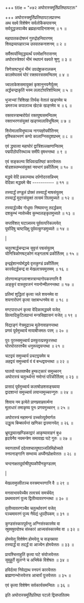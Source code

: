 +++
title = "०७२ अघोरास्त्रमूर्तिप्रतिष्ठापटलः"

+++
अघोरास्त्रमूर्तिप्रतिष्ठापटलप्रारम्भः    
अथ वक्ष्ये विशेषेण सर्वलोकैकपावनम्  
सर्वयुद्धजयञ्चैव ब्रह्महत्यादिनाशनम् ॥ १ ॥


महापातकदोषघ्नं गुरुद्रोहनिवारणम्  
शिवद्रव्यापहारञ्च उपपातकनाशनम् ॥ २ ॥


सर्वैश्वर्याभिवृद्ध्यर्त्थं परमोक्षनिरासनम्  
अघोरास्त्रेश्वरं भीमं स्थापनं वक्ष्यते श्रुणु ॥ ३ ॥


त्रिणेत्राष्टभुजं भीमं उग्रदंष्ट्राकरालकम्  
कालमेघसमं घोरं रक्तवस्त्रसमन्वितम् ॥ ४ ॥


ज्वालाकेशसमायुक्तं कृशानुनयनैर्युतम्  
अर्द्धचन्द्राकृतिं भस्म ललाटोपरिशोभितम् ॥ ५ ॥


भुजाभ्यां त्रिशिखा तिर्यक् वेतालं खड्गमेव च  
डमरुञ्च कपालञ्च खेटकं खड्गमेव च ॥ ६ ॥


रक्तवस्त्राम्बरोपेतं रक्तपुष्पसमन्वितम्  
रक्ताभरणसंयुक्तं खड्गमालाविभूषितम् ॥ ७ ॥


शिरोमालाविभूष्यञ्च नागयज्ञोपवीतिनम्  
वृश्चिकाभरणं कण्ठे कालाग्निसदृशप्रभम् ॥ ८ ॥


एवं द्ध्यात्वा महाघोरं द्वात्रिंशल्लक्षणान्वितम्  
पद्मपीठोपरिस्थञ्च समीपे वृषभन्तथा ॥ ९ ॥


एवं सङ्कल्प्य विधिवत्प्रतिष्ठां कारयेत्ततः  
षोडशस्तम्भसंयुक्तं नवभागं प्रकीर्तितम् ॥ १० ॥


मद्ध्ये वेदिं प्रकल्प्याथ दर्पणोदरसन्निभम्  
वेदिका मद्ध्यमे चैव ----------- ॥ ११ ॥


तस्यार्द्धं तण्डुलं प्रोक्तं तस्यार्द्धं माषसंयुतम्  
तस्यार्द्धं मुद्गसंयुक्तं तत्समं तिलमुच्यते ॥ १२ ॥


तस्यार्द्धञ्चैव गोधूमाः निष्पावन्तु तदर्द्धकम्  
दशकुम्भं न्यसेच्चैव कुम्भालङ्कृतमुच्यते ॥ १३ ॥


सप्तविंशत् घटान्न्यस्य पूर्ववत्परिकल्पयेत्  
पूर्वादिषु चाष्टदिक्षु पूर्ववत्कुण्डमुच्यते ॥ १४ ॥



|  

चतुरश्रार्द्धचन्द्रञ्च सुवृत्तं पद्मसंयुतम्  
योनित्रिकोणषट्कोणं मङ्गलाश्रं प्रकीर्तितम् ॥ १५ ॥


इन्द्रईशानयोर्मद्ध्ये वृत्तकुण्डं प्रकीर्तितम्  
कारयेदर्द्धचन्द्रं वा मेखलात्रयमुत्तमम् ॥ १६ ॥


तोरणान्मङ्गलान्शस्त्रान्यागोपकरणानि वै  
अङ्कुरं वास्तुयजनं नयनोन्मीलनन्तथा ॥ १७ ॥


प्रतिमां शुद्धितां कृत्वा जले शयनमेव वा  
शयनारोपणं कृत्वा रक्षाबन्धनमेव वा ॥ १८ ॥


मण्टपाराधनं कृत्वा वेदिकामद्ध्यमे यजेत्  
क्षित्यादिकुटिलप्रान्तं मन्त्रसिह्मासनं यजेत् ॥ १९ ॥


विद्याङ्गं नेत्रमुद्राञ्च मूलेनावाहनन्तथा  
प्रणवं पूर्वमुच्चार्य मायाबीजमतः परम् ॥ २० ॥


पुरः पुरस्समुच्चार्य प्रस्फुरत्प्रस्फुरत्तथा  
घोरघोरतरश्चैव धनुरूपद्वयन्तथा ॥ २१ ॥


चटद्वयं समुच्चार्य प्रचटद्वयमेव च  
अहद्वयं समुच्चार्य वं वं बन्धद्वयन्तथा ॥ २२ ॥


घातयो घातयश्चैव हुम्फट्कारं समुच्चरन्  
अघोरास्त्रं चतुर्त्थ्यन्तं नमोन्तं परिकीर्तितम् ॥ २३ ॥


प्रासादं पूर्वमुच्चार्य कलाषोडशसङ्ख्यया  
द्वादशान्तं समुच्चार्य लयान्तमुच्चरन्गुरुः ॥ २४ ॥


शिवाय नम इत्येते प्राणप्रवाहवर्त्मना  
मूलाधारं तमाकृष्य पुनः प्रणवमुच्चरन् ॥ २५ ॥


अघोरास्त्रं महामन्त्रं उच्चरेत्पूर्वमार्गतः  
उद्धृत्य बिम्बपर्यन्तं खणिका द्वारमानयेत् ॥ २६ ॥


भ्रूमद्ध्यात्खण्डिकाद्वारं आकृष्यावाहनं बुधः  
हृदयेनैव नवमन्त्रेण समावाह्य घटे गुरुः ॥ २७ ॥


स्वागतार्घ्यं ददेत्पश्चात्पुष्पाञ्जलिमिहोच्यते  
स्नपनाङ्गानि सम्भाव्य अर्घ्येणप्रोक्षयेत्ततः ॥ २८ ॥


चन्दनाक्षतदूर्वाश्रीपुष्पकौपीनकुण्डलम्  

|  

मेखलामुपवीतञ्च वस्त्रमाभरणानि वै ॥ २९ ॥


मनसाभावयेच्चैव तत्वत्रयं समर्चयेत्  
प्रथमावरणं पूज्य द्वितीय्यावरणन्तथा ॥ ३० ॥


तृतीय्यावरणञ्चैव चतुर्त्थावरणं यजेत्  
पञ्चमावरणं पूज्य नैवेद्यं धूपदीपकम् ॥ ३१ ॥


कुण्डसंस्कारपूर्वन्तु अग्निसंस्कारमेव वा  
स्रुक्स्रुवयोश्च संस्कारं आज्यसंस्कारमेव वा ॥ ३२ ॥


होमयेत्तु विशेषेण होमयेत्तु च सङ्ख्यया  
तस्यार्द्धं वा तदर्द्धं वा आज्येन होमयेत्ततः ॥ ३३ ॥


प्रायश्चित्ताहुतिं कृत्वा घटे संयोजयेत्ततः  
सुमुहूर्ते सुलग्ने च अभिषेकं विशेषतः ॥ ३४ ॥


हविर्दत्वा निवेद्याथ स्नपनं कारयेत्ततः  
ब्राह्मणान्भोजयेत्तत्र आचार्यं पूजयेत्ततः ॥ ३५ ॥


एवं कृत्वा विशेषेण सर्वकार्यसमन्वितः ॥ ३६ ॥


इति अघोरास्त्रमूर्तिप्रतिष्ठा पटलो द्विसप्ततितमः  
